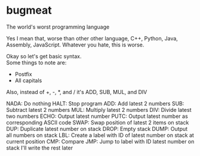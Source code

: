 # bugmeat
The world's worst programming language <br/>

Yes I mean that, worse than other other language, C++, Python, Java, Assembly, JavaScript. Whatever you hate, this is worse. <br/>

Okay so let's get basic syntax. <br/>
Some things to note are:  <br/>

* Postfix
* All capitals

Also, instead of +, -, \*, and / it's ADD, SUB, MUL, and DIV



NADA: Do nothing
HALT: Stop program
ADD: Add latest 2 numbers
SUB: Subtract latest 2 numbers
MUL: Multiply latest 2 numbers
DIV: Divide latest two numbers
ECHO: Output latest number
PUTC: Output latest number as corresponding ASCII code
SWAP: Swap position of latest 2 items on stack
DUP: Duplicate latest number on stack
DROP: Empty stack
DUMP: Output all numbers on stack
LBL: Create a label with ID of latest number on stack at current position
CMP: Compare
JMP: Jump to label with ID latest number on stack
I'll write the rest later
